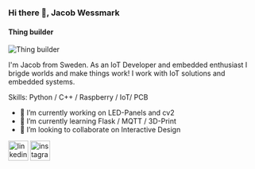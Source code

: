 ### Hi there 👋, Jacob Wessmark
#### Thing builder
![Thing builder](https://i.postimg.cc/1XmHxcwT/banner.png)

I'm Jacob from Sweden. 
As an IoT Developer and embedded enthusiast I brigde worlds and make things work! 
I work with IoT solutions and embedded systems. 

Skills: Python / C++ / Raspberry / IoT/ PCB 

- 🔭 I’m currently working on LED-Panels and cv2 
- 🌱 I’m currently learning Flask / MQTT / 3D-Print 
- 👯 I’m looking to collaborate on Interactive Design 


[<img src='https://cdn.jsdelivr.net/npm/simple-icons@3.0.1/icons/linkedin.svg' alt='linkedin' height='40'>](https://www.linkedin.com/in/jacob-wessmark-a00063249/)  [<img src='https://cdn.jsdelivr.net/npm/simple-icons@3.0.1/icons/instagram.svg' alt='instagram' height='40'>](https://www.instagram.com/jacobwessmark/)  

